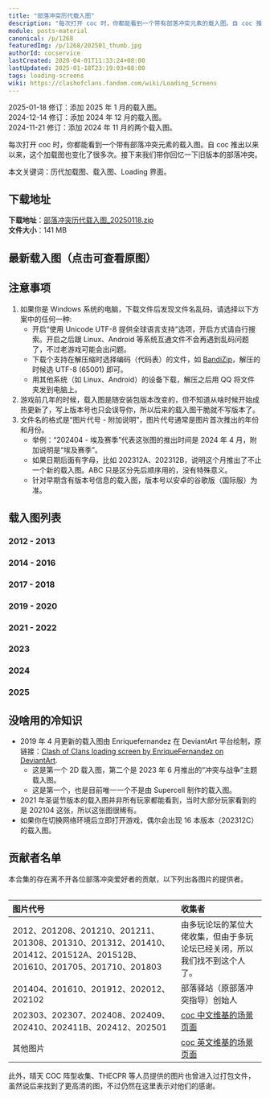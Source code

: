 ```yaml
---
title: "部落冲突历代载入图"
description: "每次打开 coc 时，你都能看到一个带有部落冲突元素的载入图。自 coc 推出以来以来，这个加载图也变化了很多次。接下来我们带你回忆一下旧版本的部落冲突。"
module: posts-material
canonical: /p/1268
featuredImg: /p/1268/202501_thumb.jpg
authorId: cocservice
lastCreated: 2020-04-01T11:33:24+08:00
lastUpdated: 2025-01-18T23:19:03+08:00
tags: loading-screens
wiki: https://clashofclans.fandom.com/wiki/Loading_Screens
---
```


<script setup>
import ImgGroup from '@/components/media/ImgGroup.vue';
import ImgGroupItem from '@/components/media/ImgGroupItem.vue';
</script>

<PostHistory>
2025-01-18 修订：添加 2025 年 1 月的载入图。<br>
2024-12-14 修订：添加 2024 年 12 月的载入图。<br>
2024-11-21 修订：添加 2024 年 11 月的两个载入图。
</PostHistory>

每次打开 coc 时，你都能看到一个带有部落冲突元素的载入图。自 coc 推出以来以来，这个加载图也变化了很多次。接下来我们带你回忆一下旧版本的部落冲突。

本文关键词：历代加载图、载入图、Loading 界面。

## 下载地址

**下载地址**：<a href="https://static.clashpost.com/p/1268/部落冲突历代载入图_20250118.zip">部落冲突历代载入图_20250118.zip</a>  
**文件大小**：141 MB

## 最新载入图（点击可查看原图）

<a href="https://static.clashpost.com/p/1268/202501.png" target="_blank">
    <Pic src="/p/1268/202501.png" width="2048" height="946" caption="202501 - 冰火纪元" />
</a>

## 注意事项

1. 如果你是 Windows 系统的电脑，下载文件后发现文件名乱码，请选择以下方案中的任何一种:
   - 开启“使用 Unicode UTF-8 提供全球语言支持”选项，开启方式请自行搜索。开启之后跟 Linux、Android 等系统互通文件不会再遇到乱码问题了，不过老游戏可能会出问题。
   - 下载个支持在解压缩时选择编码（代码表）的文件，如 [BandiZip](https://cn.bandisoft.com/bandizip/)，解压的时候选 UTF-8 (65001) 即可。
   - 用其他系统（如 Linux、Android）的设备下载，解压之后用 QQ 将文件夹发到电脑上。
2. 游戏前几年的时候，载入图是随安装包版本改变的，但不知道从啥时候开始成热更新了，写上版本号也只会误导你，所以后来的载入图干脆就不写版本了。
3. 文件名的格式是“图片代号 - 附加说明”，图片代号通常是图片首次推出的年份和月份。
   - 举例：“202404 - 埃及赛季”代表这张图的推出时间是 2024 年 4 月，附加说明是“埃及赛季”。
   - 如果日期后面有字母，比如 202312A、202312B，说明这个月推出了不止一个新的载入图。ABC 只是区分先后顺序用的，没有特殊意义。
   - 针对早期含有版本号信息的载入图，版本号以安卓的谷歌版（国际服）为准。

## 载入图列表

### 2012 - 2013

<ImgGroup :centeredItems="false">
    <ImgGroupItem src="/p/1268/2012_thumb.jpg" link="/p/1268/2012.png" text="2012 - 测试版载入图" width="640" height="480" />
    <ImgGroupItem src="/p/1268/201208_thumb.jpg" link="/p/1268/201208.png" text="201208 - 2.21 版本" width="640" height="480" />
    <ImgGroupItem src="/p/1268/201210_thumb.jpg" link="/p/1268/201210.png" text="201210 - 2.86 版本、万圣节" width="640" height="479" />
    <ImgGroupItem src="/p/1268/201211_thumb.jpg" link="/p/1268/201211.png" text="201211 - 2.111 版本、圣诞节" width="640" height="306" />
    <ImgGroupItem src="/p/1268/201308_thumb.jpg" link="/p/1268/201308.png" text="201308 - 4.120.1 版本" width="640" height="480" />
    <ImgGroupItem src="/p/1268/201310_thumb.jpg" link="/p/1268/201310.png" text="201310 - 5.2.2 版本、万圣节" width="640" height="391" />
    <ImgGroupItem src="/p/1268/201312_thumb.jpg" link="/p/1268/201312.png" text="201312 - 5.113.2 版本、圣诞节" width="640" height="391" />
</ImgGroup>

### 2014 - 2016

<ImgGroup :centeredItems="false">
    <ImgGroupItem src="/p/1268/201404_thumb.jpg" link="/p/1268/201404.jpg" text="201404 - 6.56.1 版本" width="640" height="391" />
    <ImgGroupItem src="/p/1268/201410_thumb.jpg" link="/p/1268/201410.png" text="201410 - 6.322.3 版本、万圣节" width="640" height="391" />
    <ImgGroupItem src="/p/1268/201412_thumb.jpg" link="/p/1268/201412.png" text="201412 - 6.407.5 版本、圣诞节" width="640" height="391" />
    <ImgGroupItem src="/p/1268/201512A_thumb.jpg" link="/p/1268/201512A.png" text="201512A - 8.67.3 版本、11 本" width="640" height="481" />
    <ImgGroupItem src="/p/1268/201512B_thumb.jpg" link="/p/1268/201512B.png" text="201512B - 8.67.7 版本、圣诞节" width="640" height="481" />
    <ImgGroupItem src="/p/1268/201610_thumb.jpg" link="/p/1268/201610.jpg" text="201610 - 8.551.2 版本、万圣节" width="640" height="480" />
</ImgGroup>

### 2017 - 2018

<ImgGroup :centeredItems="false">
    <ImgGroupItem src="/p/1268/201705_thumb.jpg" link="/p/1268/201705.png" text="201705 - 9.24.1 版本、夜世界" width="640" height="360" />
    <ImgGroupItem src="/p/1268/201710_thumb.jpg" link="/p/1268/201710.png" text="201710 - 9.256.4 版本、万圣节" width="640" height="360" />
    <ImgGroupItem src="/p/1268/201712_thumb.jpg" link="/p/1268/201712.jpg" text="201712 - 9.434.3 版本、圣诞节" width="640" height="360" />
    <ImgGroupItem src="/p/1268/201802_thumb.jpg" link="/p/1268/201802.jpg" text="201802 - - 9.434.26 版本、春节" width="640" height="480" />
    <ImgGroupItem src="/p/1268/201803_thumb.jpg" link="/p/1268/201803.png" text="201803 - 10.134.4 版本" width="640" height="360" />
    <ImgGroupItem src="/p/1268/201806_thumb.jpg" link="/p/1268/201806.png" text="201806 - 10.322.4 版本、12 本" width="640" height="438" />
</ImgGroup>

### 2019 - 2020

<ImgGroup :centeredItems="false">
    <ImgGroupItem src="/p/1268/201901_thumb.jpg" link="/p/1268/201901.jpg" text="201901 - 11.185.15 版本、春节" width="640" height="360" />
    <ImgGroupItem src="/p/1268/201904_thumb.jpg" link="/p/1268/201904.jpg" text="201904 - 11.446.11 版本" width="640" height="296" />
    <ImgGroupItem src="/p/1268/201906_thumb.jpg" link="/p/1268/201906.jpg" text="201906 - 11.651.1 版本" width="640" height="296" />
    <ImgGroupItem src="/p/1268/201912_thumb.jpg" link="/p/1268/201912.png" text="201912 - 13 本、圣诞节" width="640" height="334" />
    <ImgGroupItem src="/p/1268/202001_thumb.jpg" link="/p/1268/202001.jpg" text="202001 - 春节" width="640" height="371" />
    <ImgGroupItem src="/p/1268/202006_thumb.jpg" link="/p/1268/202006.jpg" text="202006 - 13.369.4 版本" width="640" height="296" />
    <ImgGroupItem src="/p/1268/202010_thumb.jpg" link="/p/1268/202010.jpg" text="202010 - 13.576.3 版本、万圣节" width="640" height="296" />
    <ImgGroupItem src="/p/1268/202012_thumb.jpg" link="/p/1268/202012.png" text="202012 - 13.675.1 版本、圣诞节" width="640" height="296" />
</ImgGroup>

### 2021 - 2022

<ImgGroup :centeredItems="false">
    <ImgGroupItem src="/p/1268/202102_thumb.jpg" link="/p/1268/202102.png" text="202102 - 13.675.6 版本、春节" width="640" height="296" />
    <ImgGroupItem src="/p/1268/202104_thumb.jpg" link="/p/1268/202104.jpg" text="202104 - 14 本" width="640" height="296" />
    <ImgGroupItem src="/p/1268/202108_thumb.jpg" link="/p/1268/202108.jpg" text="202108 - 部落 9 周年" width="640" height="296" />
    <ImgGroupItem src="/p/1268/202110_thumb.jpg" link="/p/1268/202110.jpg" text="202110 - 万圣节" width="640" height="295" />
    <ImgGroupItem src="/p/1268/202112_thumb.jpg" link="/p/1268/202112.jpg" text="202112 - 圣诞节" width="640" height="295" />
    <ImgGroupItem src="/p/1268/202205_thumb.jpg" link="/p/1268/202205.jpg" text="202205 - 14.555.7 版本、都城" width="640" height="295" />
    <ImgGroupItem src="/p/1268/202208_thumb.jpg" link="/p/1268/202208.jpg" text="202208 - 像素主题、coc 十周年" width="640" height="360" />
    <ImgGroupItem src="/p/1268/202209_thumb.jpg" link="/p/1268/202209.jpg" text="202209 - coc 锦标赛" width="640" height="341" />
    <ImgGroupItem src="/p/1268/202210A_thumb.jpg" link="/p/1268/202210A.jpg" text="202210A - 15 本" width="640" height="295" />
    <ImgGroupItem src="/p/1268/202210B_thumb.jpg" link="/p/1268/202210B.jpg" text="202210B - 万圣节" width="640" height="341" />
    <ImgGroupItem src="/p/1268/202212_thumb.jpg" link="/p/1268/202212.jpg" text="202212 - 圣诞节" width="640" height="430" />
</ImgGroup>

### 2023

<ImgGroup :centeredItems="false">
    <ImgGroupItem src="/p/1268/202301_thumb.jpg" link="/p/1268/202301.jpg" text="202301 - 春节" width="640" height="295" />
    <ImgGroupItem src="/p/1268/202302_thumb.jpg" link="/p/1268/202302.jpg" text="202302 - 情人节" width="640" height="296" />
    <ImgGroupItem src="/p/1268/202303_thumb.jpg" link="/p/1268/202303.png" text="202303 - 粉刷匠主题" width="640" height="296" />
    <ImgGroupItem src="/p/1268/202304_thumb.jpg" link="/p/1268/202304.jpg" text="202304 - 黑暗时代主题 1" width="640" height="295" />
    <ImgGroupItem src="/p/1268/202305A_thumb.jpg" link="/p/1268/202305A.jpg" text="202305A - 黑暗时代主题 2" width="640" height="295" />
    <ImgGroupItem src="/p/1268/202305B_thumb.jpg" link="/p/1268/202305B.jpg" text="202305B - 夜世界 2.0" width="640" height="295" />
    <ImgGroupItem src="/p/1268/202306A_thumb.jpg" link="/p/1268/202306A.jpg" text="202306A - 冲突与战争主题" width="640" height="296" />
    <ImgGroupItem src="/p/1268/202306B_thumb.jpg" link="/p/1268/202306B.jpg" text="202306B - 哥布林主题 1" width="640" height="295" />
    <ImgGroupItem src="/p/1268/202307_thumb.jpg" link="/p/1268/202307.png" text="202307 - 哥布林主题 2" width="640" height="295" />
    <ImgGroupItem src="/p/1268/202308_thumb.jpg" link="/p/1268/202308.jpg" text="202308 - coc 11 周年" width="640" height="296" />
    <ImgGroupItem src="/p/1268/202309_thumb.jpg" link="/p/1268/202309.jpg" text="202309 - 象棋赛季" width="640" height="295" />
    <ImgGroupItem src="/p/1268/202310A_thumb.jpg" link="/p/1268/202310A.jpg" text="202310A - 万圣节载入图" width="640" height="296" />
    <ImgGroupItem src="/p/1268/202310B_thumb.jpg" link="/p/1268/202310B.jpg" text="202310B - 合体狂潮主题" width="640" height="296" />
    <ImgGroupItem src="/p/1268/202311_thumb.jpg" link="/p/1268/202311.jpg" text="202311 - 万圣节结束后的载入图" width="640" height="296" />
    <ImgGroupItem src="/p/1268/202312A_thumb.jpg" link="/p/1268/202312A.jpg" text="202312A - 夯木节" width="640" height="315" />
    <ImgGroupItem src="/p/1268/202312B_thumb.jpg" link="/p/1268/202312B.jpg" text="202312B - 部落圣诞节" width="640" height="296" />
    <ImgGroupItem src="/p/1268/202312C_thumb.jpg" link="/p/1268/202312C.jpg" text="202312C - 16 本" width="640" height="393" />
</ImgGroup>

### 2024

<ImgGroup :centeredItems="false">
    <ImgGroupItem src="/p/1268/202401_thumb.jpg" link="/p/1268/202401.jpg" text="202401 - 北境主题" width="640" height="295" />
    <ImgGroupItem src="/p/1268/202402_thumb.jpg" link="/p/1268/202402.jpg" text="202402 - 春节" width="640" height="293" />
    <ImgGroupItem src="/p/1268/202403_thumb.png" link="/p/1268/202403.png" text="202403 - 太空赛季" width="640" height="360" />
    <ImgGroupItem src="/p/1268/202404_thumb.jpg" link="/p/1268/202404.jpg" text="202404 - 埃及赛季" width="640" height="295" />
    <ImgGroupItem src="/p/1268/202405A_thumb.jpg" link="/p/1268/202405A.jpg" text="202405A - 哈兰德赛季 (1)" width="640" height="427" />
    <ImgGroupItem src="/p/1268/202405B_thumb.jpg" link="/p/1268/202405B.jpg" text="202405B - 哈兰德赛季 (2)" width="640" height="295" />
    <ImgGroupItem src="/p/1268/202406_thumb.jpg" link="/p/1268/202406.jpg" text="202406 - 狂野西部赛季" width="640" height="448" />
    <ImgGroupItem src="/p/1268/202407_thumb.jpg" link="/p/1268/202407.jpg" text="202407 - 部落运动会赛季" width="640" height="295" />
    <ImgGroupItem src="/p/1268/202408_thumb.png" link="/p/1268/202408.png" text="202408 - 动漫与部落赛季" width="640" height="296" />
    <ImgGroupItem src="/p/1268/202409_thumb.png" link="/p/1268/202409.png" text="202409 - 部落桌游赛季" width="640" height="296" />
    <ImgGroupItem src="/p/1268/202410_thumb.png" link="/p/1268/202410.png" text="202410 - 万圣节" width="640" height="296" />
    <ImgGroupItem src="/p/1268/202411A_thumb.jpg" link="/p/1268/202411A.jpg" text="202411A - 战争机器主题" width="640" height="368" />
    <ImgGroupItem src="/p/1268/202411B_thumb.png" link="/p/1268/202411B.png" text="202411B - 审判者赛季、17 本" width="640" height="296" />
    <ImgGroupItem src="/p/1268/202412_thumb.png" link="/p/1268/202412.png" text="202412 - 玩具主题" width="640" height="360" />
</ImgGroup>

### 2025

<ImgGroupItem src="/p/1268/202501_thumb.png" link="/p/1268/202501.png" text="202501 - 冰火纪元" width="640" height="360" />

## 没啥用的冷知识

- 2019 年 4 月更新的载入图由 Enriquefernandez 在 DeviantArt 平台绘制，原链接：[Clash of Clans loading screen by EnriqueFernandez on DeviantArt](https://www.deviantart.com/enriquefernandez/art/Clash-of-Clans-loading-screen-792132558).
  - 这是第一个 2D 载入图，第二个是 2023 年 6 月推出的“冲突与战争”主题载入图。
  - 这是第一个，也是目前唯一一个不是由 Supercell 制作的载入图。
- 2021 年圣诞节版本的载入图并非所有玩家都能看到，当时大部分玩家看到的是 202104 这张，所以这张图很稀有。
- 如果你在切换网络环境后立即打开游戏，偶尔会出现 16 本版本（202312C）的载入图。

## 贡献者名单

本合集的存在离不开各位部落冲突爱好者的贡献，以下列出各图片的提供者。

<Table maxWidth="750px">

| 图片代号 | 收集者 |
|   :--   |   :--  |
| 2012、201208、201210、201211、201308、201310、201312、201410、201412、201512A、201512B、201610、201705、201710、201803 | 由多玩论坛的某位大佬收集，但由于多玩论坛已经关闭，所以我们找不到这个人了。 |
| 201404、201610、201912、202012、202102 | 部落驿站（原部落冲突指导）创始人 |
| 202303、202307、202408、202409、202410、202411B、202412、202501 | <a href="https://coc.fandom.com/zh/wiki/%E5%9C%BA%E6%99%AF">coc 中文维基的场景页面</a> |
| 其他图片 | <a href="https://clashofclans.fandom.com/wiki/Loading_Screens" target="_blank">coc 英文维基的场景页面</a> |

</Table>

此外，晴天 COC 阵型收集、THECPR 等人员提供的图片也曾进入过打包文件，虽然说后来找到了更高清的图，不过仍然在这里表示对他们的感谢。